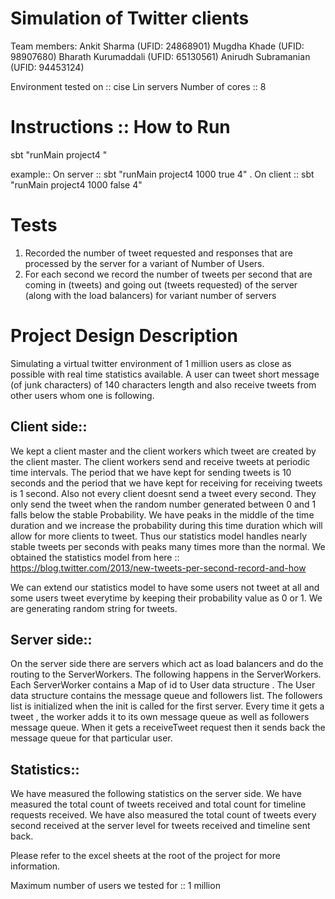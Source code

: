 Simulation of Twitter clients
==============================

Team members: 
Ankit Sharma (UFID: 24868901) 
Mugdha Khade (UFID: 98907680) 
Bharath Kurumaddali (UFID: 65130561) 
Anirudh Subramanian (UFID: 94453124) 

Environment tested on :: cise Lin servers Number of cores :: 8

Instructions :: How to Run 
===========================

sbt "runMain project4 <numberOfUsers> <isServer> <numberOfLoadBalancers>"

example:: On server :: sbt "runMain project4 1000 true 4" . On client :: sbt "runMain project4 1000 false 4"

Tests
=====

1.	Recorded the number of tweet requested and responses that are processed by the server for a variant of Number of Users. 
2.	For each second we record the number of tweets per second that are coming in (tweets) and going out (tweets requested) of the server (along with the load balancers)
	for variant number of servers
	
	
Project Design Description
==========================

Simulating a virtual twitter environment of 1 million users as close as possible with real 
time statistics available. A user can tweet short message (of junk characters) of 140 
characters length and also receive tweets from other users whom one is following.

Client side::
-------------

We kept a client master and the client workers which tweet are created by the client master. The client workers send and receive tweets at periodic time intervals.
The period that we have kept for sending tweets is 10 seconds and the period that we have kept for receiving for receiving tweets is 1 second. 
Also not every client doesnt send a tweet every second. They only send the tweet when the random number generated between 0 and 1 falls below the stable Probability.
We have peaks in the middle of the time duration and we increase the probability during this time duration which will allow for more clients to tweet.
Thus our statistics model handles nearly stable tweets per seconds with peaks many times more than the normal. 
We obtained the statistics model from here :: https://blog.twitter.com/2013/new-tweets-per-second-record-and-how


We can extend our statistics model to have some users not tweet at all and some users tweet everytime by keeping their probability value as 0 or 1. 
We are generating random string for tweets.

Server side::
-------------

On the server side there are servers which act as load balancers and do the routing to the ServerWorkers.
The following happens in the ServerWorkers.
Each ServerWorker contains a Map of id to User data structure . The User data structure contains the message queue and followers list.
The followers list is initialized when the init is called for the first server. Every time it gets a tweet , the worker adds it to its own
message queue as well as followers message queue.
When it gets a receiveTweet request then it sends back the message queue for that particular user.

Statistics::
------------

We have measured the following statistics on the server side. 
We have measured the total count of tweets received and total count for timeline requests received.
We have also measured the total count of tweets every second received at the server level for tweets received and timeline sent back.

Please refer to the excel sheets at the root of the project for more information.



Maximum number of users we tested for :: 1 million

